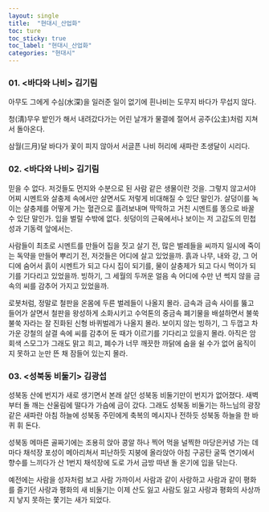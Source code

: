 ```yaml
---
layout: single
title:  "현대시_산업화"
toc: ture
toc_sticky: true
toc_label: "현대시_산업화"
categories: "현대시"
---
```


### 01. <바다와 나비> 김기림

아무도 그에게 수심(水深)을 일러준 일이 없기에 
흰나비는 도무지 바다가 무섭지 않다.

청(淸)무우 밭인가 해서 내려갔다가는
어린 날개가 물결에 절어서
공주(公主)처럼 지쳐서 돌아온다.

삼월(三月)달 바다가 꽃이 피지 않아서 서글픈
나비 허리에 새파란 초생달이 시리다.


### 02. <바다와 나비> 김기림

믿을 수 없다. 저것들도 먼지와 수분으로 된 사람 같은 생물이란 것을. 그렇지 않고서야 어찌 시멘트와 살충제 속에서만 살면서도 저렇게 비대해질 수 있단 말인가. 살덩이를 녹이는 살충제를 어떻게 가는 혈관으로 흘려보내며 딱딱하고 거친 시멘트를 똥으로 바꿀 수 있단 말인가. 입을 벌릴 수밖에 없다. 쇳덩이의 근육에서나 보이는 저 고감도의 민첩성과 기동력 앞에서는.

사람들이 최초로 시멘트를 만들어 집을 짓고 살기 전, 많은 벌레들을 씨까지 일시에 죽이는 독약을 만들어 뿌리기 전, 저것들은 어디에 살고 있었을까. 흙과 나무, 내와 강, 그 어디에 숨어서 흙이 시멘트가 되고 다시 집이 되기를, 물이 살충제가 되고 다시 먹이가 되기를 기다리고 있었을까. 빙하기, 그 세월의 두꺼운 얼음 속 어디에 수만 년 썩지 않을 금속의 씨를 감추어 가지고 있었을까.

로봇처럼, 정말로 철판을 온몸에 두른 벌레들이 나올지 몰라. 금속과 금속 사이를 뚫고 들어가 살면서 철판을 왕성하게 소화시키고 수억톤의 중금속 폐기물을 배설하면서 불쑥불쑥 자라는 잘 진화된 신형 바퀴벌레가 나올지 몰라. 보이지 않는 빙하기, 그 두껍고 차가운 강철의 살결 속에 씨를 감추어 둔 때가 이르기를 기다리고 있을지 몰라. 아직은 암회색 스모그가 그래도 맑고 희고, 폐수가 너무 깨끗한 까닭에 숨을 쉴 수가 없어 움직이지 못하고 눈만 뜬 채 잠들어 있는지 몰라.

### 03. <성북동 비둘기> 김광섭

성북동 산에 번지가 새로 생기면서
본래 살던 성북동 비둘기만이 번지가 없어졌다.
새벽부터 돌 깨는 산울림에 떨다가 가슴에 금이 갔다.
그래도 성북동 비둘기는
하느님의 광장 같은 새파란 아침 하늘에
성북동 주민에게 축복의 메시지나 전하듯
성북동 하늘을 한 바퀴 휘 돈다.

성북동 메마른 골짜기에는 조용히 앉아 콩알 하나 찍어 먹을
널찍한 마당은커녕 가는 데마다 채석장 포성이 메아리쳐서
피난하듯 지붕에 올라앉아
아침 구공탄 굴뚝 연기에서 향수를 느끼다가
산 1번지 채석장에 도로 가서
금방 따낸 돌 온기에 입을 닦는다.

예전에는 사람을 성자처럼 보고
사람 가까이서 사람과 같이 사랑하고
사람과 같이 평화를 즐기던 사랑과 평화의 새 비둘기는
이제 산도 잃고 사람도 잃고
사랑과 평화의 사상까지
낳지 못하는 쫓기는 새가 되었다.
